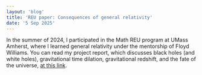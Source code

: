 ```yaml
---
layout: 'blog'
title: 'REU paper: Consequences of general relativity'
date: '5 Sep 2025'
---
```


In the summer of 2024, I participated in the Math REU program at UMass Amherst, where I learned general relativity under the mentorship of Floyd Williams. You can read my project report, which discusses black holes (and white holes), gravitational time dilation, gravitational redshift, and the fate of the universe, [at this link](final-paper.pdf).
